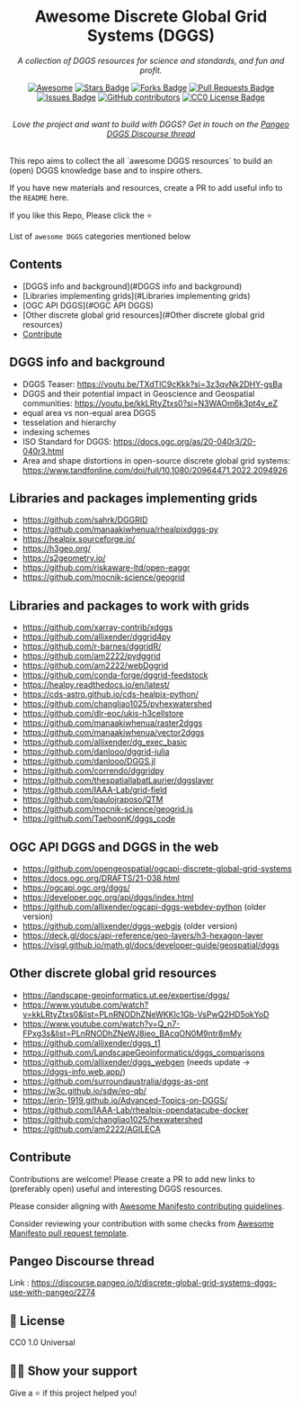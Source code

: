<h1 align="center">Awesome Discrete Global Grid Systems (DGGS)</h1>
<p align="center"><i>A collection of DGGS resources for science and standards, and fun and profit.</i></p>
<div align="center">
  <a href="https://awesome.re"><img src="https://awesome.re/badge.svg" alt="Awesome"/></a>
  <a href="https://github.com/allixender/awesome-discrete-global-grid-systems/stargazers"><img src="https://img.shields.io/github/stars/allixender/awesome-discrete-global-grid-systems" alt="Stars Badge"/></a>
<a href="https://github.com/allixender/awesome-discrete-global-grid-systems/network/members"><img src="https://img.shields.io/github/forks/allixender/awesome-discrete-global-grid-systems" alt="Forks Badge"/></a>
<a href="https://github.com/allixender/awesome-discrete-global-grid-systems/pulls"><img src="https://img.shields.io/github/issues-pr/allixender/awesome-discrete-global-grid-systems" alt="Pull Requests Badge"/></a>
<a href="https://github.com/allixender/awesome-discrete-global-grid-systems/issues"><img src="https://img.shields.io/github/issues/allixender/awesome-discrete-global-grid-systems" alt="Issues Badge"/></a>
<a href="https://github.com/allixender/awesome-discrete-global-grid-systems/graphs/contributors"><img alt="GitHub contributors" src="https://img.shields.io/github/contributors/allixender/awesome-discrete-global-grid-systems?color=2b9348"></a>
<a href="https://github.com/allixender/awesome-discrete-global-grid-systems/blob/master/LICENSE.txt"><img src="https://img.shields.io/github/license/allixender/awesome-discrete-global-grid-systems?color=2b9348" alt="CC0 License Badge"/></a>
</div>
<br>
<p align="center"><i>Love the project and want to build with DGGS? Get in touch on the <a href="https://discourse.pangeo.io/t/discrete-global-grid-systems-dggs-use-with-pangeo/2274">Pangeo DGGS Discourse thread</a></i></p>
<br>
This repo aims to collect the all `awesome DGGS resources` to build an (open) DGGS knowledge base and to inspire others.

If you have new materials and resources, create a PR to add useful info to the `README` here.

If you like this Repo, Please click the :star:

List of `awesome DGGS` categories mentioned below

## Contents
  - [DGGS info and background](#DGGS info and background)
  - [Libraries implementing grids](#Libraries implementing grids)
  - [OGC API DGGS](#OGC API DGGS)
  - [Other discrete global grid resources](#Other discrete global grid resources)
  - [Contribute](#contribute)


## DGGS info and background

- DGGS Teaser: https://youtu.be/TXdTlC9cKkk?si=3z3qvNk2DHY-gsBa
- DGGS and their potential impact in Geoscience and Geospatial communities: https://youtu.be/kkLRtyZtxs0?si=N3WAOm6k3pt4v_eZ
- equal area vs non-equal area DGGS
- tesselation and hierarchy
- indexing schemes
- ISO Standard for DGGS: https://docs.ogc.org/as/20-040r3/20-040r3.html
- Area and shape distortions in open-source discrete global grid systems: https://www.tandfonline.com/doi/full/10.1080/20964471.2022.2094926

## Libraries and packages implementing grids

- https://github.com/sahrk/DGGRID
- https://github.com/manaakiwhenua/rhealpixdggs-py
- https://healpix.sourceforge.io/
- https://h3geo.org/
- https://s2geometry.io/
- https://github.com/riskaware-ltd/open-eaggr
- https://github.com/mocnik-science/geogrid

## Libraries and packages to work with grids

- https://github.com/xarray-contrib/xdggs
- https://github.com/allixender/dggrid4py
- https://github.com/r-barnes/dggridR/
- https://github.com/am2222/pydggrid
- https://github.com/am2222/webDggrid
- https://github.com/conda-forge/dggrid-feedstock
- https://healpy.readthedocs.io/en/latest/
- https://cds-astro.github.io/cds-healpix-python/
- https://github.com/changliao1025/pyhexwatershed
- https://github.com/dlr-eoc/ukis-h3cellstore
- https://github.com/manaakiwhenua/raster2dggs
- https://github.com/manaakiwhenua/vector2dggs
- https://github.com/allixender/dg_exec_basic
- https://github.com/danlooo/dggrid-julia
- https://github.com/danlooo/DGGS.jl
- https://github.com/correndo/dggridpy
- https://github.com/thespatiallabatLaurier/dggslayer
- https://github.com/IAAA-Lab/grid-field
- https://github.com/paulojraposo/QTM
- https://github.com/mocnik-science/geogrid.js
- https://github.com/TaehoonK/dggs_code


## OGC API DGGS and DGGS in the web

- https://github.com/opengeospatial/ogcapi-discrete-global-grid-systems
- https://docs.ogc.org/DRAFTS/21-038.html
- https://ogcapi.ogc.org/dggs/
- https://developer.ogc.org/api/dggs/index.html
- https://github.com/allixender/ogcapi-dggs-webdev-python (older version)
- https://github.com/allixender/dggs-webgis (older version)
- https://deck.gl/docs/api-reference/geo-layers/h3-hexagon-layer
- https://visgl.github.io/math.gl/docs/developer-guide/geospatial/dggs

## Other discrete global grid resources

- https://landscape-geoinformatics.ut.ee/expertise/dggs/
- https://www.youtube.com/watch?v=kkLRtyZtxs0&list=PLnRNODhZNeWKKIc1Gb-VsPwQ2HD5okYoD
- https://www.youtube.com/watch?v=Q_n7-FPxg3s&list=PLnRNODhZNeWJ8jeo_BAcqON0M9ntr8mMy
- https://github.com/allixender/dggs_t1
- https://github.com/LandscapeGeoinformatics/dggs_comparisons
- https://github.com/allixender/dggs_webgen (needs update -> https://dggs-info.web.app/)
- https://github.com/surroundaustralia/dggs-as-ont
- https://w3c.github.io/sdw/eo-qb/
- https://erin-1919.github.io/Advanced-Topics-on-DGGS/
- https://github.com/IAAA-Lab/rhealpix-opendatacube-docker
- https://github.com/changliao1025/hexwatershed
- https://github.com/am2222/AGILECA

## Contribute

Contributions are welcome! Please create a PR to add new links to (preferably open) useful and interesting DGGS resources.

Please consider aligning with [Awesome Manifesto contributing guidelines](https://github.com/sindresorhus/awesome/blob/main/contributing.md).

Consider reviewing your contribution with some checks from [Awesome Manifesto pull request template](https://github.com/sindresorhus/awesome/blob/main/pull_request_template.md).

## Pangeo Discourse thread

Link : https://discourse.pangeo.io/t/discrete-global-grid-systems-dggs-use-with-pangeo/2274

## :pencil: License

CC0 1.0 Universal

## :man_astronaut: Show your support

Give a ⭐️ if this project helped you!